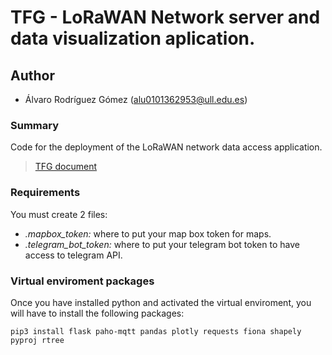 # TFG - LoRaWAN Network server and data visualization aplication.

## Author
* Álvaro Rodríguez Gómez (alu0101362953@ull.edu.es)

### Summary
Code for the deployment of the LoRaWAN network data access application.
> [TFG document](https://docs.google.com/document/d/17de5QwZpcAu96HxHWc-FqdTdwWI_GXkvmO4ht0hp0cQ/edit?usp=gmail)

### Requirements
You must create 2 files:
- *.mapbox_token:* where to put your map box token for maps.
- *.telegram_bot_token:* where to put your telegram bot token to have access to telegram API.

### Virtual enviroment packages
Once you have installed python and activated the virtual enviroment, you will have to install
the following packages:
```
pip3 install flask paho-mqtt pandas plotly requests fiona shapely pyproj rtree
```

